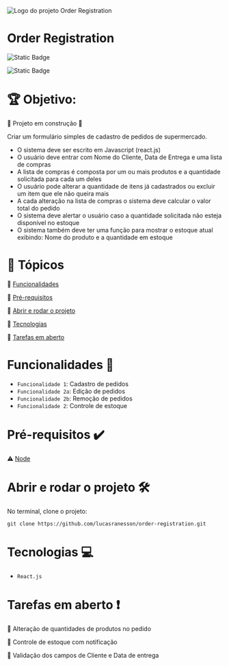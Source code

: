 ![Logo do projeto Order Registration](https://github.com/lucasranesson/order-registration/assets/20648513/ce62978c-fca0-44ac-b7f1-458c15a1bc42)
<h1> Order Registration </h1>

![Static Badge](https://img.shields.io/badge/order_registration-v1.0-blue)

![Static Badge](https://img.shields.io/badge/Status-%20Em%20Desenvolvimento-green)

# :trophy: Objetivo: 
:construction: Projeto em construção :construction:

Criar um formulário simples de cadastro de pedidos de supermercado.

* O sistema deve ser escrito em Javascript (react.js)
* O usuário deve entrar com Nome do Cliente, Data de Entrega e uma lista de compras
* A lista de compras é composta por um ou mais produtos e a quantidade solicitada para cada um deles
* O usuário pode alterar a quantidade de itens já cadastrados ou excluir um item que ele não queira mais
* A cada alteração na lista de compras o sistema deve calcular o valor total do pedido
* O sistema deve alertar o usuário caso a quantidade solicitada não esteja disponível no estoque
* O sistema também deve ter uma função para mostrar o estoque atual exibindo: Nome do produto e a quantidade em estoque



# :memo: Tópicos

:small_blue_diamond: [Funcionalidades](#Funcionalidades)

:small_blue_diamond: [Pré-requisitos](#Pré-requisitos)

:small_blue_diamond: [Abrir e rodar o projeto](#Abrir-e-rodar-o-projeto)

:small_blue_diamond: [Tecnologias](#Tecnologias)

:small_blue_diamond: [Tarefas em aberto](#Tarefas-em-aberto)




# Funcionalidades :hammer:

- `Funcionalidade 1`: Cadastro de pedidos
- `Funcionalidade 2a`: Edição de pedidos
- `Funcionalidade 2b`: Remoção de pedidos
- `Funcionalidade 2`: Controle de estoque



# Pré-requisitos :heavy_check_mark:

:warning: [Node](https://nodejs.org/en/download/)




# Abrir e rodar o projeto 🛠️

No terminal, clone o projeto: 

```
git clone https://github.com/lucasranesson/order-registration.git
```





# Tecnologias :computer:

- ``React.js``



# Tarefas em aberto :heavy_exclamation_mark:

:memo: Alteração de quantidades de produtos no pedido 

:memo: Controle de estoque com notificação 

:memo: Validação dos campos de Cliente e Data de entrega 
